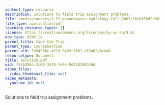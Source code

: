 ```yaml
---
content_type: resource
description: Solutions to field trip assignment problems.
file: /media/courses/1-72-groundwater-hydrology-fall-2005/f6cb356d2c683d19fe7e9d42d19db36d_solution.pdf
file_type: application/pdf
learning_resource_types: []
license: https://creativecommons.org/licenses/by-nc-sa/4.0/
ocw_type: OCWFile
parent_title: Cape Cod Trip
parent_type: CourseSection
parent_uid: 3a54956e-4719-9459-9f81-e69482a3cd40
resourcetype: Document
title: solution.pdf
uid: f6cb356d-2c68-3d19-fe7e-9d42d19db36d
video_files:
  video_thumbnail_file: null
video_metadata:
  youtube_id: null
---
```

Solutions to field trip assignment problems.